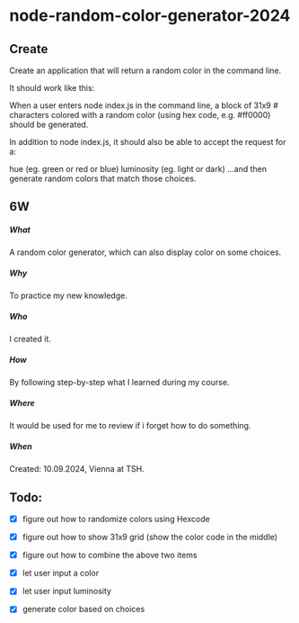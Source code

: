 # node-random-color-generator-2024

## Create

Create an application that will return a random color in the command line.

It should work like this:

When a user enters node index.js in the command line, a block of 31x9 # characters colored with a random color (using hex code, e.g. #ff0000) should be generated.

In addition to node index.js, it should also be able to accept the request for a:

hue (eg. green or red or blue)
luminosity (eg. light or dark)
...and then generate random colors that match those choices.

## 6W

##### What

A random color generator, which can also display color on some choices.

##### Why

To practice my new knowledge.

##### Who

I created it.

##### How

By following step-by-step what I learned during my course.

##### Where

It would be used for me to review if i forget how to do something.

##### When

Created: 10.09.2024, Vienna at TSH.

## Todo:

- [x] figure out how to randomize colors using Hexcode

- [x] figure out how to show 31x9 grid (show the color code in the middle)

- [x] figure out how to combine the above two items

- [x] let user input a color

- [x] let user input luminosity

- [x] generate color based on choices
